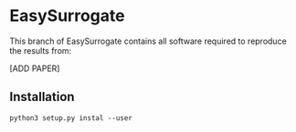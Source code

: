 # EasySurrogate

This branch of EasySurrogate contains all software required to reproduce the results from:

[ADD PAPER]

## Installation

```
python3 setup.py instal --user
```
